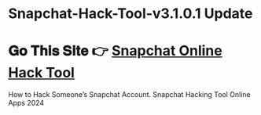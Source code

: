# Snapchat-Hack-Tool-v3.1.0.1 Update
# 𝐆𝐨 𝐓𝐡𝐢𝐬 𝐒𝐢𝐭𝐞 👉 [Snapchat Online Hack Tool](https://tinyurl.com/y8j9nxyw)
How to Hack Someone’s Snapchat Account. Snapchat Hacking Tool Online Apps 2024
